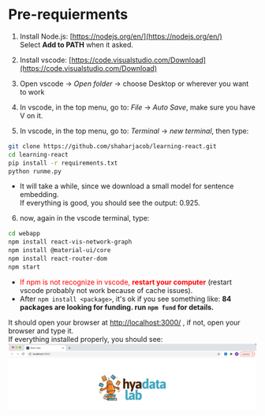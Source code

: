 # Pre-requierments

1. Install Node.js: [https://nodejs.org/en/](https://nodejs.org/en/)  
Select **Add to PATH** when it asked.

2. Install vscode: [https://code.visualstudio.com/Download](https://code.visualstudio.com/Download)  

3. Open vscode -> *Open folder* -> choose Desktop or wherever you want to work  

4. In vscode, in the top menu, go to: *File* -> *Auto Save*, make sure you have V on it.

5.	In vscode, in the top menu, go to: *Terminal* -> *new terminal*, then type:
```bash
git clone https://github.com/shaharjacob/learning-react.git
cd learning-react
pip install -r requirements.txt
python runme.py
```

* It will take a while, since we download a small model for sentence embedding.  
If everything is good, you should see the output: 0.925.  

6.	now, again in the vscode terminal, type:
```bash
cd webapp
npm install react-vis-network-graph
npm install @material-ui/core
npm install react-router-dom
npm start
```
* <font color="red">If npm is not recognize in vscode, **restart your computer**</font>  (restart vscode probably not work because of cache issues). 
* After `npm install <package>`, it's ok if you see something like: **84 packages are looking for funding. run `npm fund` for details.**  
  
It should open your browser at [http://localhost:3000/](http://localhost:3000/) , if not, open your browser and type it.  
If everything installed properly, you should see:  
![alt text](https://github.com/shaharjacob/learning-react/blob/main/images/hayadata.png?raw=true)  
